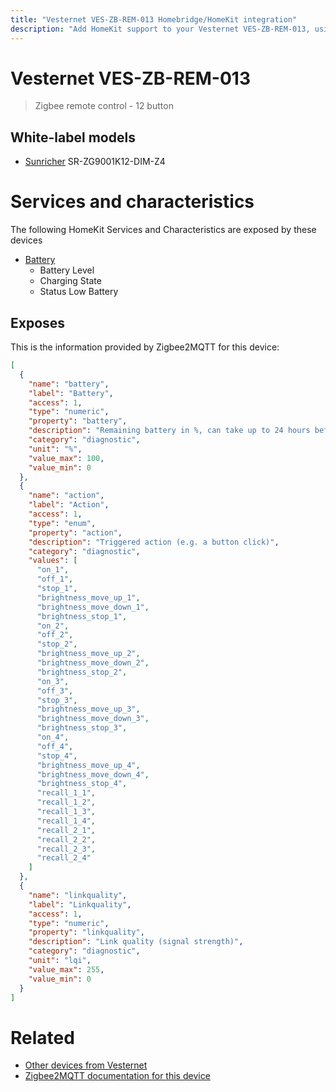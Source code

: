 ```yaml
---
title: "Vesternet VES-ZB-REM-013 Homebridge/HomeKit integration"
description: "Add HomeKit support to your Vesternet VES-ZB-REM-013, using Homebridge, Zigbee2MQTT and homebridge-z2m."
---
```

<!---
This file has been GENERATED using src/docgen/docgen.ts
DO NOT EDIT THIS FILE MANUALLY!
-->
# Vesternet VES-ZB-REM-013
> Zigbee remote control - 12 button


## White-label models
* [Sunricher](../index.md#sunricher) SR-ZG9001K12-DIM-Z4

# Services and characteristics
The following HomeKit Services and Characteristics are exposed by
these devices

* [Battery](../../battery.md)
  * Battery Level
  * Charging State
  * Status Low Battery



## Exposes

This is the information provided by Zigbee2MQTT for this device:

```json
[
  {
    "name": "battery",
    "label": "Battery",
    "access": 1,
    "type": "numeric",
    "property": "battery",
    "description": "Remaining battery in %, can take up to 24 hours before reported",
    "category": "diagnostic",
    "unit": "%",
    "value_max": 100,
    "value_min": 0
  },
  {
    "name": "action",
    "label": "Action",
    "access": 1,
    "type": "enum",
    "property": "action",
    "description": "Triggered action (e.g. a button click)",
    "category": "diagnostic",
    "values": [
      "on_1",
      "off_1",
      "stop_1",
      "brightness_move_up_1",
      "brightness_move_down_1",
      "brightness_stop_1",
      "on_2",
      "off_2",
      "stop_2",
      "brightness_move_up_2",
      "brightness_move_down_2",
      "brightness_stop_2",
      "on_3",
      "off_3",
      "stop_3",
      "brightness_move_up_3",
      "brightness_move_down_3",
      "brightness_stop_3",
      "on_4",
      "off_4",
      "stop_4",
      "brightness_move_up_4",
      "brightness_move_down_4",
      "brightness_stop_4",
      "recall_1_1",
      "recall_1_2",
      "recall_1_3",
      "recall_1_4",
      "recall_2_1",
      "recall_2_2",
      "recall_2_3",
      "recall_2_4"
    ]
  },
  {
    "name": "linkquality",
    "label": "Linkquality",
    "access": 1,
    "type": "numeric",
    "property": "linkquality",
    "description": "Link quality (signal strength)",
    "category": "diagnostic",
    "unit": "lqi",
    "value_max": 255,
    "value_min": 0
  }
]
```

# Related
* [Other devices from Vesternet](../index.md#vesternet)
* [Zigbee2MQTT documentation for this device](https://www.zigbee2mqtt.io/devices/VES-ZB-REM-013.html)